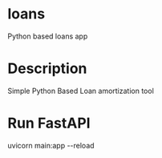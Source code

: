 # loans
Python based loans app

# Description
Simple Python Based Loan amortization tool

# Run FastAPI
uvicorn main:app --reload
